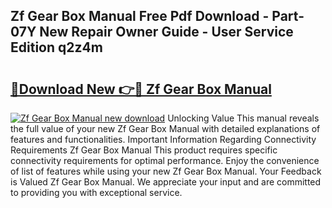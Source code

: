 ## Zf Gear Box Manual Free Pdf Download - Part-07Y New Repair Owner Guide - User Service Edition q2z4m

# <h2><a href="http://bc54399.oget.top/?id=Zf+Gear+Box+Manual">🔗Download New 👉🔴 Zf Gear Box Manual</a></h2>

[![Zf Gear Box Manual new download](https://i.imgur.com/5g1atiW.png)](http://bc54399.oget.top/?id=Zf+Gear+Box+Manual)
Unlocking Value This manual reveals the full value of your new Zf Gear Box Manual with detailed explanations of features and functionalities. Important Information Regarding Connectivity Requirements Zf Gear Box Manual This product requires specific connectivity requirements for optimal performance. Enjoy the convenience of list of features while using your new Zf Gear Box Manual. Your Feedback is Valued Zf Gear Box Manual. We appreciate your input and are committed to providing you with exceptional service.
